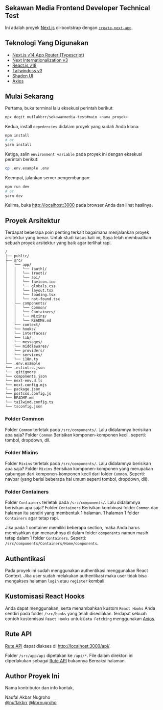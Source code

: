 ## Sekawan Media Frontend Developer Technical Test

Ini adalah proyek [Next.js](https://nextjs.org/) di-bootstrap dengan [`create-next-app`](https://github.com/vercel/next.js/tree/canary/packages/create-next-app).

## Teknologi Yang Digunakan

- [Next.js v14 App Router (Typescript)](https://nextjs.org/)
- [Next Internationalization v3](https://next-intl-docs.vercel.app/)
- [React.js v18](https://react.dev/)
- [Tailwindcss v3](https://tailwindcss.com/)
- [Shadcn UI](https://ui.shadcn.com)
- [Axios](https://axios-http.com/docs/intro/)

## Mulai Sekarang

Pertama, buka terminal lalu eksekusi perintah berikut:

```bash
npx degit nuflakbrr/sekawanmedia-test#main <nama_proyek>
```

Kedua, install `depedencies` didalam proyek yang sudah Anda klona:

```bash
npm install
# or
yarn install
```

Ketiga, salin `environment variable` pada proyek ini dengan eksekusi perintah berikut:

```bash
cp .env.example .env
```

Keempat, jalankan server pengembangan:

```bash
npm run dev
# or
yarn dev
```

Kelima, buka [http://localhost:3000](http://localhost:3000) pada browser Anda dan lihat hasilnya.

## Proyek Arsitektur

Terdapat beberapa poin penting terkait bagaimana menjalankan proyek arsitektur yang benar. Untuk studi kasus kali ini, Saya telah membuatkan sebuah proyek arsitektur yang baik agar terlihat rapi.

```
/
├── public/
├── src/
│   └── app/
│   │   └── (auth)/
│   │   └── (root)/
│   │   └── api/
│   │   └── favicon.ico
│   │   └── globals.css
│   │   └── layout.tsx
│   │   └── loading.tsx
│   │   └── not-found.tsx
│   └── components/
│   │   └── Common/
│   │   └── Containers/
│   │   └── Mixins/
│   │   └── README.md
│   └── context/
│   └── hooks/
│   └── interfaces/
│   └── lib/
│   └── messages/
│   └── middlewares/
│   └── providers/
│   └── services/
│   └── i18n.ts
└── .env.example
└── .eslintrc.json
└── .gitignore
└── components.json
└── next-env.d.ts
└── next.config.mjs
└── package.json
└── postcss.config.js
└── README.md
└── tailwind.config.ts
└── tsconfig.json
```

### Folder Common

Folder `Common` terletak pada `/src/components/`. Lalu didalamnya berisikan apa saja? Folder `Common` Berisikan komponen-komponen kecil, seperti: tombol, dropdown, dll.

### Folder Mixins

Folder `Mixins` terletak pada `/src/components/`. Lalu didalamnya berisikan apa saja? Folder `Mixins` Berisikan komponen-komponen yang merupakan gabungan dari komponen-komponen kecil dari folder `Common`. Seperti: navbar (yang berisi beberapa hal umum seperti tombol, dropdown, dll).

### Folder Containers

Folder `Containers` terletak pada `/src/components/`. Lalu didalamnya berisikan apa saja? Folder `Containers` Berisikan kombinasi folder `Common` dan halaman itu sendiri yang membentuk 1 halaman. 1 halaman 1 folder `Containers` agar tetap rapi.

Jika pada 1 container memiliki beberapa section, maka Anda harus memisahkan dan menaruhnya di dalam folder `components` namun masih tetap dalam 1 folder `Containers`. Seperti: `/src/components/Containers/Home/components`.

## Authentikasi

Pada proyek ini sudah menggunakan authentikasi menggunakan React Context. Jika user sudah melakukan authentikasi maka user tidak bisa mengakses halaman `login` atau `register` kembali.

## Kustomisasi React Hooks

Anda dapat menggunakan, serta menambahkan kustom `React Hooks` Anda sendiri pada folder `/src/hooks` yang telah disediakan. terdapat sebuah contoh kustomisasi `React Hooks` untuk `Data Fetching` menggunakan [Axios](https://axios-http.com/docs/intro).

## Rute API

[Rute API](https://nextjs.org/docs/api-routes/introduction) dapat diakses di [http://localhost:3000/api/](http://localhost:3000/api/).

Folder `/src/app/api` dipetakan ke `/api/*`. File dalam direktori ini diperlakukan sebagai [Rute API](https://nextjs.org/docs/api-routes/introduction) bukannya Bereaksi halaman.

## Author Proyek Ini

Nama kontributor dan info kontak,

Naufal Akbar Nugroho  
[@nuflakbrr](https://github.com/nuflakbrr)
[@kbrnugroho](https://instagram.com/kbrnugroho)
